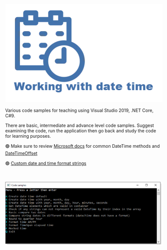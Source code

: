 ![img](assets/figure1.png)

Various code samples for teaching using Visual Studio 2019, .NET Core, C#9.

There are basic, intermediate and advance level code samples. Suggest examining the code, run the application then go back and study the code for learning purposes.

:green_circle: Make sure to review [Microsoft docs](https://docs.microsoft.com/en-us/dotnet/api/system.datetime.add?view=net-5.0) for common DateTime methods and [DateTimeOffset](https://docs.microsoft.com/en-us/dotnet/api/system.datetimeoffset?view=net-5.0)

:green_circle: [Custom date and time format strings](https://docs.microsoft.com/en-us/dotnet/standard/base-types/custom-date-and-time-format-strings)

</br>

![img](assets/screenMain.png)

